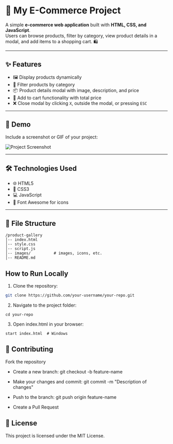 # 🛒 My E-Commerce Project

A simple **e-commerce web application** built with **HTML, CSS, and JavaScript**.  
Users can browse products, filter by category, view product details in a modal, and add items to a shopping cart. 🛍️

---

## ✨ Features

- 🖼️ Display products dynamically  
- 🔎 Filter products by category  
- 📦 Product details modal with image, description, and price  
- 🛒 Add to cart functionality with total price  
- ❌ Close modal by clicking `X`, outside the modal, or pressing `ESC`  

---

## 📸 Demo

Include a screenshot or GIF of your project:

![Project Screenshot](screenshot.png)

---

## 🛠️ Technologies Used

- 🌐 HTML5  
- 🎨 CSS3 
- 💻 JavaScript  
- 🎯 Font Awesome for icons  

---

## 📁 File Structure
```
/product-gallery
│-- index.html
│-- style.css
│-- script.js
│-- images/          # images, icons, etc.
│-- README.md
```

## How to Run Locally

1. Clone the repository:

```bash
git clone https://github.com/your-username/your-repo.git
```
2. Navigate to the project folder:
 ```
cd your-repo
```
3. Open index.html in your browser:
```
start index.html  # Windows

```
## 🤝 Contributing

Fork the repository

- Create a new branch: git checkout -b feature-name

- Make your changes and commit: git commit -m "Description of changes"

- Push to the branch: git push origin feature-name

- Create a Pull Request

## 📜 License

This project is licensed under the MIT License.
